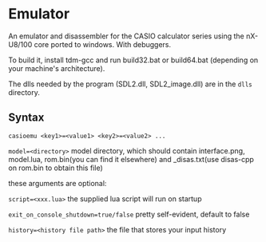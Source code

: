 # Emulator

An emulator and disassembler for the CASIO calculator series using the nX-U8/100 core ported to windows.
With debuggers.

To build it, install tdm-gcc and run build32.bat or build64.bat (depending on your machine's architecture).

The dlls needed by the program (SDL2.dll, SDL2_image.dll) are in the `dlls` directory.

## Syntax

`casioemu <key1>=<value1> <key2>=<value2> ...`

`model=<directory>` model directory, which should contain interface.png, model.lua, rom.bin(you can find it elsewhere) and _disas.txt(use disas-cpp on rom.bin to obtain this file)

these arguments are optional:

`script=<xxx.lua>` the supplied lua script will run on startup

`exit_on_console_shutdown=true/false` pretty self-evident, default to false

`history=<history file path>` the file that stores your input history
